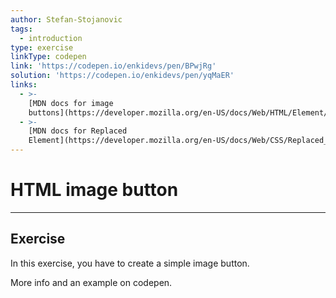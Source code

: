 ```yaml
---
author: Stefan-Stojanovic
tags:
  - introduction
type: exercise
linkType: codepen
link: 'https://codepen.io/enkidevs/pen/BPwjRg'
solution: 'https://codepen.io/enkidevs/pen/yqMaER'
links:
  - >-
    [MDN docs for image
    buttons](https://developer.mozilla.org/en-US/docs/Web/HTML/Element/input/image){website}
  - >-
    [MDN docs for Replaced
    Element](https://developer.mozilla.org/en-US/docs/Web/CSS/Replaced_element){website}
---
```


# HTML image button


---

## Exercise

In this exercise, you have to create a simple image button.

More info and an example on codepen.
